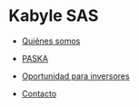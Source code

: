 # Kabyle SAS
 

* [Quiénes somos](./QuienesSomos.md)

* [PASKA](./Paska.md)

* [Oportunidad para inversores](./Oportunidad.md)

* [Contacto](./Contacto.md)





